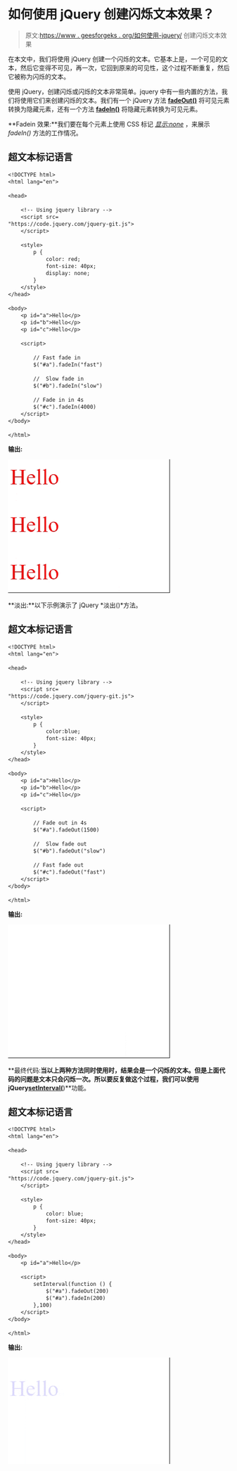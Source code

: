 # 如何使用 jQuery 创建闪烁文本效果？

> 原文:[https://www . geesforgeks . org/如何使用-jquery/](https://www.geeksforgeeks.org/how-to-create-a-flashing-text-effect-using-jquery/) 创建闪烁文本效果

在本文中，我们将使用 jQuery 创建一个闪烁的文本。它基本上是，一个可见的文本，然后它变得不可见，再一次，它回到原来的可见性，这个过程不断重复，然后它被称为闪烁的文本。

使用 jQuery，创建闪烁或闪烁的文本非常简单。jquery 中有一些内置的方法，我们将使用它们来创建闪烁的文本。我们有一个 jQuery 方法 [**fadeOut()**](https://www.geeksforgeeks.org/jquery-effect-fadeout-method/) 将可见元素转换为隐藏元素，还有一个方法 [**fadeIn()**](https://www.geeksforgeeks.org/jquery-fadein-method/) 将隐藏元素转换为可见元素。

**Fadein 效果:**我们要在每个元素上使用 CSS 标记 [*显示:none*](https://www.geeksforgeeks.org/css-display-property/) ，来展示 *fadeIn()* 方法的工作情况。

## 超文本标记语言

```
<!DOCTYPE html>
<html lang="en">

<head>

    <!-- Using jquery library -->
    <script src=
"https://code.jquery.com/jquery-git.js">
    </script>  

    <style>
        p {
            color: red;
            font-size: 40px;
            display: none;
        }
    </style>
</head>

<body>
    <p id="a">Hello</p>
    <p id="b">Hello</p>
    <p id="c">Hello</p>

    <script>

        // Fast fade in
        $("#a").fadeIn("fast")

        //  Slow fade in
        $("#b").fadeIn("slow")

        // Fade in in 4s
        $("#c").fadeIn(4000)
    </script>
</body>

</html>
```

**输出:**

![](img/365fde58801a86e0e9896fd1648c193a.png)

**淡出:**以下示例演示了 jQuery *淡出()*方法。

## 超文本标记语言

```
<!DOCTYPE html>
<html lang="en">

<head>

    <!-- Using jquery library -->
    <script src=
"https://code.jquery.com/jquery-git.js">
    </script>  

    <style>
        p {
            color:blue;
            font-size: 40px;
        }
    </style> 
</head>

<body>
    <p id="a">Hello</p>
    <p id="b">Hello</p>
    <p id="c">Hello</p>

    <script>

        // Fade out in 4s
        $("#a").fadeOut(1500)

        //  Slow fade out
        $("#b").fadeOut("slow")

        // Fast fade out
        $("#c").fadeOut("fast")
    </script>
</body>

</html>
```

**输出:**

![](img/5de15c7bf48f1c026c66086ac2b62847.png)

**最终代码:**当以上两种方法同时使用时，结果会是一个闪烁的文本。但是上面代码的问题是文本只会闪烁一次。所以要反复做这个过程，我们可以使用 jQuery[**setInterval(**](https://www.geeksforgeeks.org/java-script-settimeout-setinterval-method/)**)**功能。

## 超文本标记语言

```
<!DOCTYPE html>
<html lang="en">

<head>

    <!-- Using jquery library -->
    <script src=
"https://code.jquery.com/jquery-git.js">
    </script>

    <style>
        p {
            color: blue;
            font-size: 40px;
        }
    </style>
</head>

<body>
    <p id="a">Hello</p>

    <script>
        setInterval(function () {
            $("#a").fadeOut(200)
            $("#a").fadeIn(200)
        },100)
    </script>
</body>

</html>
```

**输出:**

![](img/62d8e4bb7bf75571a07818f3ce995edf.png)
